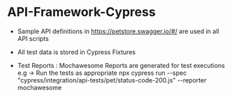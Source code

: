 # API-Framework-Cypress

* Sample API definitions in https://petstore.swagger.io/#/ are used in all API scripts

* All test data is stored in Cypress Fixtures

* Test Reports : Mochawesome Reports are generated for test executions e.g -> Run the tests as appropriate 
  npx cypress run --spec "cypress/integration/api-tests/pet/status-code-200.js" --reporter mochawesome
